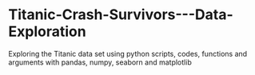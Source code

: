 # Titanic-Crash-Survivors---Data-Exploration
Exploring the Titanic data set using python scripts, codes, functions and arguments with pandas, numpy, seaborn and matplotlib
